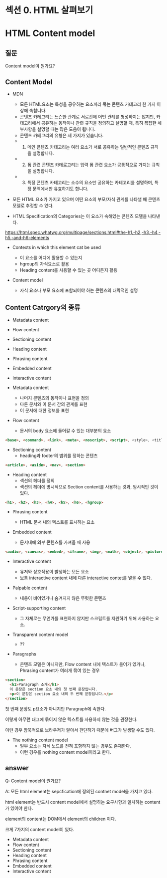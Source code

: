 # 섹션 0. HTML 살펴보기

# HTML Content model

## 질문

Content model이 뭔가요?

## Content Model

- MDN
  - 모든 HTML요소는 특성을 공유하는 요소끼리 묶는 콘텐츠 카테고리 한 가지 이상에 속합니다.
  - 콘텐츠 카테고리는 느슨한 관계로 서로간에 어떤 관례를 형성하지는 않지만, 카테고리에서 공유하는 동작이나 관련 규칙을 정의하고 설명할 때, 특히 복잡한 세부사항을 설명할 때는 많은 도움이 됩니다.
  - 콘텐츠 카테고리의 유형은 세 가지가 있습니다.
  - 1. 메인 콘텐츠 카테고리는 여러 요소가 서로 공유하는 일반적인 콘텐츠 규칙을 설명합니다.
  - 2. 폼 관련 콘텐츠 카테로고리는 입력 폼 관련 요소가 공통적으로 가지는 규칙을 설명합니다.
  - 3. 특정 콘텐츠 카테고리는 소수의 요소만 공유하는 카테고리를 설명하며, 특정 문맥에서만 유효하기도 합니다.

- 모든 HTML 요소가 가지고 있으며 어떤 요소의 부모/자식 관계를 나타낼 때 콘텐츠 모델로 추정할 수 있다.

- HTML Specification의 Categories는 이 요소가 속해있는 콘텐츠 모델을 나타낸다.

<https://html.spec.whatwg.org/multipage/sections.html#the-h1,-h2,-h3,-h4,-h5,-and-h6-elements>

- Contexts in which this element cat be used
  - 이 요소를 어디에 활용할 수 있는지
  - hgroup의 자식요소로 활용
  - Heading content를 사용할 수 있는 곳 어디든지 활용

- Content model
  - 자식 요소나 부모 요소에 포함되어야 하는 콘텐츠의 대략적인 설명

## Content Catrgory의 종류

- Metadata content
- Flow content
- Sectioning content
- Heading content
- Phrasing content
- Embedded content
- Interactive content

- Metadata content
  - 나머지 콘텐츠의 동작이나 표현을 정의
  - 다른 문서와 이 문서 간의 관계를 표현
  - 이 문서에 대한 정보를 표현

- Flow content
  - 문서의 body 요소에 들어갈 수 있는 대부분의 요소

```html
<base>, <command>, <link>, <meta>, <noscript>, <script>, <style>, <title>
```

- Sectioning content
  - heading과 footer의 범위를 정하는 콘텐츠

```html
<article>, <aside>, <nav>, <section>
```

- Heading content
  - 섹션의 헤더를 정의
  - 섹션의 헤더에 명시적으로 Section content를 사용하는 것과, 암시적인 것이 있다.

```html
<h1>, <h2>, <h3>, <h4>, <h5>, <h6>, <hgroup>
```

- Phrasing content
  - HTML 문서 내의 텍스트를 표시하는 요소

- Embedded content
  - 문서내에 외부 콘텐츠를 가져올 때 사용

```html
<audio>, <canvas>, <embed>, <iframe>, <img>, <math>, <object>, <picture>, <svg>, <video>
```

- Interactive content
  - 유저와 상호작용이 발생하는 모든 요소
  - 보통 interactive content 내에 다른 interactive contet를 넣을 수 없다.

- Palpable content
  - 내용이 비어있거나 숨겨지지 않은 뚜렷한 콘텐츠

- Script-supporting content
  - 그 자체로는 무언가를 표현하지 않지만 스크립트를 지원하기 위해 사용하는 요소.

- Transparent content model
  - ??

- Paragraphs
  - 콘텐츠 모델은 아니지만, Flow content 내에 텍스트가 들어가 있거나, Phrasing content가 여러개 묶여 있는 경우

```html
<section>
  <h1>Paragraph 소개</h1>
  이 문장은 section 요소 내의 첫 번째 문장입니다.
  <p>이 문장은 section 요소 내의 두 번째 문장입니다.</p>
</section>
```

첫 번째 문장도 p요소가 아니지만 Paragraph에 속한다.

이렇게 아무런 태그에 묶이지 않은 텍스트를 사용하지 않는 것을 권장한다.

이런 경우 암묵적으로 브라우저가 알아서 판단하기 때문에 버그가 발생할 수도 있다.

- The nothing content model
  - 일부 요소는 자식 노드를 전혀 포함하지 않는 경우도 존재한다.
  - 이런 경우를 nothing content model이라고 한다.

## answer

Q: Content model이 뭔가요?

A: 모든 html element는 sepcfication에 정의된 contnet model을 가지고 있다.

html element는 반드시 content model에서 설명하는 요구사항과 일치하는 content가 있어야 한다.

element의 content는 DOM에서 element의 children 이다.

크게 7가지의 content model이 있다.

- Metadata content
- Flow content
- Sectioning content
- Heading content
- Phrasing content
- Embedded content
- Interactive content
